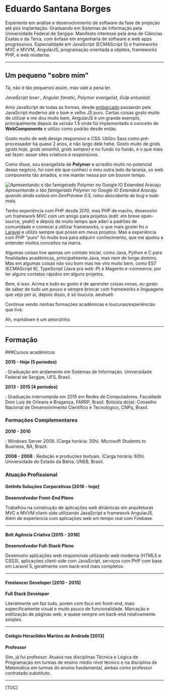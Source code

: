 Eduardo Santana Borges
===================


Experiente em análise e desenvolvimento de software da fase de projeção até pós implantação. Graduando em Sistemas de Informação pela Universidade Federal de Sergipe. Manifesto interesse pela área de Ciências Exatas e da Terra, com ênfase em engenharia de software e web apps progressivos. Especialidade em JavaScript (ECMAScript 5) e frameworks MVC e MVVM, AngularJS, programação orientada a objetos, frameworks PHP, e web moderna.

----------

Um pequeno "sobre mim"
-------------

Tá, não é tão pequenos assim, mas vale a pena ler.

*JavaScript lover <i class="icon-heart"></i>, Angular fanatic, Polymer evangelist, Gulp entusiast.*

Amo JavaScript de todas as formas, desde [embarcado](https://github.com/rwaldron/johnny-five) passando pelo JavaScript moderno até o bom e velho JS puro. Certas coisas gosto muito de utilizar e me dou muito bem, AngularJS é um grande exemplo, principalmente depois da versão 1.5 onde foi implementado o conceito de **WebComponents** e utilizo como padrão desde então. 

Gosto muito de web design responsivo e CSS. Utilizo Sass como pré-processador há quase 2 anos, e não largo dele hehe. Gosto muito de grids *(grids hoje, grids amanhã, grids sempre)* e no fundo no fundo, é o que mais sei fazer: *assar* sites criativos e responsivos.

Como disse, sou evangelista de **Polymer** e acredito muito no potencial desse negócio, foi com ele que conheci o meu outra lado da laranja, os web components tão amados, e me manter nessa por um booom tempo. 

![Apresentando o tão famigerado Polymer no Google IO Extended Aracaju](https://lh3.googleusercontent.com/x1_lskWUFWyYVGf_jd_Toz9s4CRttLjZYZPJPB9y7acVlRZ8uB8IiCnXenmsnmtz_-H2zACGsj0GTCE=w2560-h1080-rw-no)
*Apresentando o tão famigerado Polymer no Google IO Extended Aracaju quando ainda estava em DevPreview 0.5, rolou descoberta de bug e tudo mais.*

Tenho experiência com PHP desde 2010, mas PHP de macho, desenvolvi um framework MVC com um amigo para projetos (edit: em breve open-source, yeah!) e depois de muito tempo que aderi a padrões de comunidade e comecei a utilizar frameworks, o que mais gostei foi o [Laravel](http://laravel.com) e utilizo sempre que posso em meus projetos. Mas a experiência com PHP "puro" foi muito boa para adquirir conhecimento, que me ajudou a entender muitos conceitos na marra.

Algumas coisas tive apenas um contato inicial, como Java, Python e C para finalidades acadẽmicas, principalmente Java, mas nem de longe domino. Mas em algumas coisas não sou bom mas me viro muito bem, como ES7 (ECMAScript 6), TypeScript (Java pra web :P) e Magento e-commerce, por ter alguns contatos rápidos em alguns projetos.

Bem, é isso. Acima e tudo eu gosto é de aprender coisas novas, eu gosto de saber de tudo um pouco e sempre brincar com frameworks e linguagens que vejo por ai, depois disso, é só loucura. aeuhueh

Continue vendo minhas formações acadêmicas e loucuras/experiências que tive.

Ah, markdown é um amorzinho <i class="icon-heart"></i>

----------
Formação
-------------

###Cursos acadêmicos

**2015 - Hoje (5 períodos)**

: Graduação em andamento em Sistemas de Informação. 
Universidade Federal de Sergipe, UFS, Brasil.


**2013 - 2015 (4 periodos)**

: Graduação interrompida em 2015 em Redes de Computadores. 
Faculdade Dom Luis de Orleans e Bragança, FARRP, Brasil. 
Bolsista do(a): Conselho Nacional de Desenvolvimento Científico e Tecnológico, CNPq, Brasil. 

### Formações Complementares

**2010 - 2010**

: Windows Server 2008. (Carga horária: 30h). 
Microsoft Students to Business, BA, Brazil.

**2008 - 2008**
: Redação e produções textuais. (Carga horária: 60h). 
Universidade do Estado da Bahia, UNEB, Brasil.

### Atuação Profissional

#### GetInfo Soluções Corporativas [2016 - hoje]

**Desenvolvedor Front-End Pleno**

Trabalhou na construção de aplicações web dinâmicas em arquiteturas MVC e MVVM client-side utilizando JavaScript e framework AngularJS. Além de experiencia com aplicações web em tempo real com Firebase.

-----

#### Bolt Agência Criativa [2015 - 2016]
**Desenvolvedor Full-Stack Pleno**

Desenvolvi aplicações web responsivas utilizando web moderna (HTML5 e CSS3), aplicações client-side com JavaScript, serviços com PHP com base em Laravel 5, geralmente com back-end mais completos.

-----

#### Freelancer Developer [2010 - 2015]

**Full Stack Developer**

Literalmente um faz tudo, porém com foco em front-end, mais especificamente visual e muito pouco de funcionalidade. Marcação e estilização de páginas web, e quase sempre um back-end relativamente simples.

-----

#### Colégio Heraclides Martins de Andrade [2013]
**Professor**

Sim, já fui professor. Atuava nas disciplinas Técnica e Lógica de Programação em turmas de ensino médio nível técnico e na disciplina de Matemática em turmas do ensino fundamental, ambas como professor contratado substituto.



---------------

[TOC]

